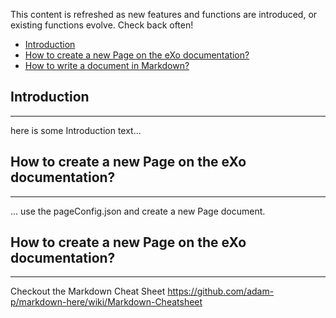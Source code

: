This content is refreshed as new features and functions are introduced, or existing functions evolve.  Check back often!

* [Introduction](/#/exo-documentation/faq#introduction)
* [How to create a new Page on the eXo documentation?](//#/exo-documentation/faq#newPage)
* [How to write a document in Markdown?](/#/exo-documentation/faq#markdown)

## <a id="introduction" name="introduction"></a>Introduction
---

here is some Introduction text...

## <a id="newPage" name="newPage"></a>How to create a new Page on the eXo documentation?
---

... use the pageConfig.json and create a new Page document.

## <a id="markdown" name="markdown"></a>How to create a new Page on the eXo documentation?
---

Checkout the Markdown Cheat Sheet https://github.com/adam-p/markdown-here/wiki/Markdown-Cheatsheet
